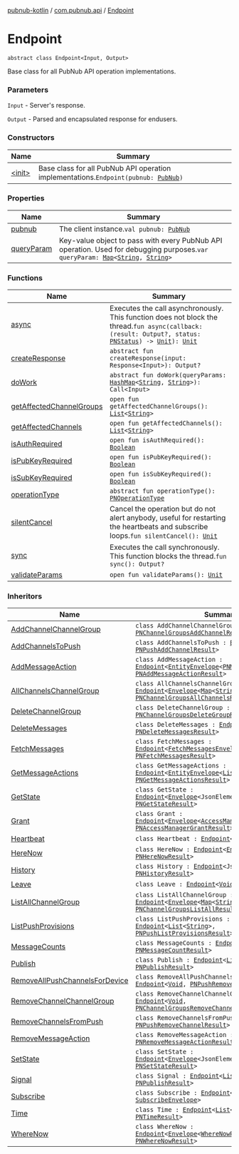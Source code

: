 [pubnub-kotlin](../../index.md) / [com.pubnub.api](../index.md) / [Endpoint](./index.md)

# Endpoint

`abstract class Endpoint<Input, Output>`

Base class for all PubNub API operation implementations.

### Parameters

`Input` - Server's response.

`Output` - Parsed and encapsulated response for endusers.

### Constructors

| Name | Summary |
|---|---|
| [&lt;init&gt;](-init-.md) | Base class for all PubNub API operation implementations.`Endpoint(pubnub: `[`PubNub`](../-pub-nub/index.md)`)` |

### Properties

| Name | Summary |
|---|---|
| [pubnub](pubnub.md) | The client instance.`val pubnub: `[`PubNub`](../-pub-nub/index.md) |
| [queryParam](query-param.md) | Key-value object to pass with every PubNub API operation. Used for debugging purposes.`var queryParam: `[`Map`](https://kotlinlang.org/api/latest/jvm/stdlib/kotlin.collections/-map/index.html)`<`[`String`](https://kotlinlang.org/api/latest/jvm/stdlib/kotlin/-string/index.html)`, `[`String`](https://kotlinlang.org/api/latest/jvm/stdlib/kotlin/-string/index.html)`>` |

### Functions

| Name | Summary |
|---|---|
| [async](async.md) | Executes the call asynchronously. This function does not block the thread.`fun async(callback: (result: Output?, status: `[`PNStatus`](../../com.pubnub.api.models.consumer/-p-n-status/index.md)`) -> `[`Unit`](https://kotlinlang.org/api/latest/jvm/stdlib/kotlin/-unit/index.html)`): `[`Unit`](https://kotlinlang.org/api/latest/jvm/stdlib/kotlin/-unit/index.html) |
| [createResponse](create-response.md) | `abstract fun createResponse(input: Response<Input>): Output?` |
| [doWork](do-work.md) | `abstract fun doWork(queryParams: `[`HashMap`](https://docs.oracle.com/javase/6/docs/api/java/util/HashMap.html)`<`[`String`](https://kotlinlang.org/api/latest/jvm/stdlib/kotlin/-string/index.html)`, `[`String`](https://kotlinlang.org/api/latest/jvm/stdlib/kotlin/-string/index.html)`>): Call<Input>` |
| [getAffectedChannelGroups](get-affected-channel-groups.md) | `open fun getAffectedChannelGroups(): `[`List`](https://kotlinlang.org/api/latest/jvm/stdlib/kotlin.collections/-list/index.html)`<`[`String`](https://kotlinlang.org/api/latest/jvm/stdlib/kotlin/-string/index.html)`>` |
| [getAffectedChannels](get-affected-channels.md) | `open fun getAffectedChannels(): `[`List`](https://kotlinlang.org/api/latest/jvm/stdlib/kotlin.collections/-list/index.html)`<`[`String`](https://kotlinlang.org/api/latest/jvm/stdlib/kotlin/-string/index.html)`>` |
| [isAuthRequired](is-auth-required.md) | `open fun isAuthRequired(): `[`Boolean`](https://kotlinlang.org/api/latest/jvm/stdlib/kotlin/-boolean/index.html) |
| [isPubKeyRequired](is-pub-key-required.md) | `open fun isPubKeyRequired(): `[`Boolean`](https://kotlinlang.org/api/latest/jvm/stdlib/kotlin/-boolean/index.html) |
| [isSubKeyRequired](is-sub-key-required.md) | `open fun isSubKeyRequired(): `[`Boolean`](https://kotlinlang.org/api/latest/jvm/stdlib/kotlin/-boolean/index.html) |
| [operationType](operation-type.md) | `abstract fun operationType(): `[`PNOperationType`](../../com.pubnub.api.enums/-p-n-operation-type/index.md) |
| [silentCancel](silent-cancel.md) | Cancel the operation but do not alert anybody, useful for restarting the heartbeats and subscribe loops.`fun silentCancel(): `[`Unit`](https://kotlinlang.org/api/latest/jvm/stdlib/kotlin/-unit/index.html) |
| [sync](sync.md) | Executes the call synchronously. This function blocks the thread.`fun sync(): Output?` |
| [validateParams](validate-params.md) | `open fun validateParams(): `[`Unit`](https://kotlinlang.org/api/latest/jvm/stdlib/kotlin/-unit/index.html) |

### Inheritors

| Name | Summary |
|---|---|
| [AddChannelChannelGroup](../../com.pubnub.api.endpoints.channel_groups/-add-channel-channel-group/index.md) | `class AddChannelChannelGroup : `[`Endpoint`](./index.md)`<`[`Void`](https://docs.oracle.com/javase/6/docs/api/java/lang/Void.html)`, `[`PNChannelGroupsAddChannelResult`](../../com.pubnub.api.models.consumer.channel_group/-p-n-channel-groups-add-channel-result/index.md)`>` |
| [AddChannelsToPush](../../com.pubnub.api.endpoints.push/-add-channels-to-push/index.md) | `class AddChannelsToPush : `[`Endpoint`](./index.md)`<`[`Void`](https://docs.oracle.com/javase/6/docs/api/java/lang/Void.html)`, `[`PNPushAddChannelResult`](../../com.pubnub.api.models.consumer.push/-p-n-push-add-channel-result/index.md)`>` |
| [AddMessageAction](../../com.pubnub.api.endpoints.message_actions/-add-message-action/index.md) | `class AddMessageAction : `[`Endpoint`](./index.md)`<`[`EntityEnvelope`](../../com.pubnub.api.models.server.objects_api/-entity-envelope/index.md)`<`[`PNMessageAction`](../../com.pubnub.api.models.consumer.message_actions/-p-n-message-action/index.md)`>, `[`PNAddMessageActionResult`](../../com.pubnub.api.models.consumer.message_actions/-p-n-add-message-action-result.md)`>` |
| [AllChannelsChannelGroup](../../com.pubnub.api.endpoints.channel_groups/-all-channels-channel-group/index.md) | `class AllChannelsChannelGroup : `[`Endpoint`](./index.md)`<`[`Envelope`](../../com.pubnub.api.models.server/-envelope/index.md)`<`[`Map`](https://kotlinlang.org/api/latest/jvm/stdlib/kotlin.collections/-map/index.html)`<`[`String`](https://kotlinlang.org/api/latest/jvm/stdlib/kotlin/-string/index.html)`, `[`Any`](https://kotlinlang.org/api/latest/jvm/stdlib/kotlin/-any/index.html)`>>, `[`PNChannelGroupsAllChannelsResult`](../../com.pubnub.api.models.consumer.channel_group/-p-n-channel-groups-all-channels-result/index.md)`>` |
| [DeleteChannelGroup](../../com.pubnub.api.endpoints.channel_groups/-delete-channel-group/index.md) | `class DeleteChannelGroup : `[`Endpoint`](./index.md)`<`[`Void`](https://docs.oracle.com/javase/6/docs/api/java/lang/Void.html)`, `[`PNChannelGroupsDeleteGroupResult`](../../com.pubnub.api.models.consumer.channel_group/-p-n-channel-groups-delete-group-result/index.md)`>` |
| [DeleteMessages](../../com.pubnub.api.endpoints/-delete-messages/index.md) | `class DeleteMessages : `[`Endpoint`](./index.md)`<`[`Void`](https://docs.oracle.com/javase/6/docs/api/java/lang/Void.html)`, `[`PNDeleteMessagesResult`](../../com.pubnub.api.models.consumer.history/-p-n-delete-messages-result/index.md)`>` |
| [FetchMessages](../../com.pubnub.api.endpoints/-fetch-messages/index.md) | `class FetchMessages : `[`Endpoint`](./index.md)`<`[`FetchMessagesEnvelope`](../../com.pubnub.api.models.server/-fetch-messages-envelope/index.md)`, `[`PNFetchMessagesResult`](../../com.pubnub.api.models.consumer.history/-p-n-fetch-messages-result/index.md)`>` |
| [GetMessageActions](../../com.pubnub.api.endpoints.message_actions/-get-message-actions/index.md) | `class GetMessageActions : `[`Endpoint`](./index.md)`<`[`EntityEnvelope`](../../com.pubnub.api.models.server.objects_api/-entity-envelope/index.md)`<`[`List`](https://kotlinlang.org/api/latest/jvm/stdlib/kotlin.collections/-list/index.html)`<`[`PNMessageAction`](../../com.pubnub.api.models.consumer.message_actions/-p-n-message-action/index.md)`>>, `[`PNGetMessageActionsResult`](../../com.pubnub.api.models.consumer.message_actions/-p-n-get-message-actions-result/index.md)`>` |
| [GetState](../../com.pubnub.api.endpoints.presence/-get-state/index.md) | `class GetState : `[`Endpoint`](./index.md)`<`[`Envelope`](../../com.pubnub.api.models.server/-envelope/index.md)`<JsonElement>, `[`PNGetStateResult`](../../com.pubnub.api.models.consumer.presence/-p-n-get-state-result/index.md)`>` |
| [Grant](../../com.pubnub.api.endpoints.access/-grant/index.md) | `class Grant : `[`Endpoint`](./index.md)`<`[`Envelope`](../../com.pubnub.api.models.server/-envelope/index.md)`<`[`AccessManagerGrantPayload`](../../com.pubnub.api.models.server.access_manager/-access-manager-grant-payload/index.md)`>, `[`PNAccessManagerGrantResult`](../../com.pubnub.api.models.consumer.access_manager/-p-n-access-manager-grant-result/index.md)`>` |
| [Heartbeat](../../com.pubnub.api.endpoints.presence/-heartbeat/index.md) | `class Heartbeat : `[`Endpoint`](./index.md)`<`[`Void`](https://docs.oracle.com/javase/6/docs/api/java/lang/Void.html)`, `[`Boolean`](https://kotlinlang.org/api/latest/jvm/stdlib/kotlin/-boolean/index.html)`>` |
| [HereNow](../../com.pubnub.api.endpoints.presence/-here-now/index.md) | `class HereNow : `[`Endpoint`](./index.md)`<`[`Envelope`](../../com.pubnub.api.models.server/-envelope/index.md)`<JsonElement>, `[`PNHereNowResult`](../../com.pubnub.api.models.consumer.presence/-p-n-here-now-result/index.md)`>` |
| [History](../../com.pubnub.api.endpoints/-history/index.md) | `class History : `[`Endpoint`](./index.md)`<JsonElement, `[`PNHistoryResult`](../../com.pubnub.api.models.consumer.history/-p-n-history-result/index.md)`>` |
| [Leave](../../com.pubnub.api.endpoints.presence/-leave/index.md) | `class Leave : `[`Endpoint`](./index.md)`<`[`Void`](https://docs.oracle.com/javase/6/docs/api/java/lang/Void.html)`, `[`Boolean`](https://kotlinlang.org/api/latest/jvm/stdlib/kotlin/-boolean/index.html)`>` |
| [ListAllChannelGroup](../../com.pubnub.api.endpoints.channel_groups/-list-all-channel-group/index.md) | `class ListAllChannelGroup : `[`Endpoint`](./index.md)`<`[`Envelope`](../../com.pubnub.api.models.server/-envelope/index.md)`<`[`Map`](https://kotlinlang.org/api/latest/jvm/stdlib/kotlin.collections/-map/index.html)`<`[`String`](https://kotlinlang.org/api/latest/jvm/stdlib/kotlin/-string/index.html)`, `[`Any`](https://kotlinlang.org/api/latest/jvm/stdlib/kotlin/-any/index.html)`>>, `[`PNChannelGroupsListAllResult`](../../com.pubnub.api.models.consumer.channel_group/-p-n-channel-groups-list-all-result/index.md)`>` |
| [ListPushProvisions](../../com.pubnub.api.endpoints.push/-list-push-provisions/index.md) | `class ListPushProvisions : `[`Endpoint`](./index.md)`<`[`List`](https://kotlinlang.org/api/latest/jvm/stdlib/kotlin.collections/-list/index.html)`<`[`String`](https://kotlinlang.org/api/latest/jvm/stdlib/kotlin/-string/index.html)`>, `[`PNPushListProvisionsResult`](../../com.pubnub.api.models.consumer.push/-p-n-push-list-provisions-result/index.md)`>` |
| [MessageCounts](../../com.pubnub.api.endpoints/-message-counts/index.md) | `class MessageCounts : `[`Endpoint`](./index.md)`<JsonElement, `[`PNMessageCountResult`](../../com.pubnub.api.models.consumer.history/-p-n-message-count-result/index.md)`>` |
| [Publish](../../com.pubnub.api.endpoints.pubsub/-publish/index.md) | `class Publish : `[`Endpoint`](./index.md)`<`[`List`](https://kotlinlang.org/api/latest/jvm/stdlib/kotlin.collections/-list/index.html)`<`[`Any`](https://kotlinlang.org/api/latest/jvm/stdlib/kotlin/-any/index.html)`>, `[`PNPublishResult`](../../com.pubnub.api.models.consumer/-p-n-publish-result/index.md)`>` |
| [RemoveAllPushChannelsForDevice](../../com.pubnub.api.endpoints.push/-remove-all-push-channels-for-device/index.md) | `class RemoveAllPushChannelsForDevice : `[`Endpoint`](./index.md)`<`[`Void`](https://docs.oracle.com/javase/6/docs/api/java/lang/Void.html)`, `[`PNPushRemoveAllChannelsResult`](../../com.pubnub.api.models.consumer.push/-p-n-push-remove-all-channels-result/index.md)`>` |
| [RemoveChannelChannelGroup](../../com.pubnub.api.endpoints.channel_groups/-remove-channel-channel-group/index.md) | `class RemoveChannelChannelGroup : `[`Endpoint`](./index.md)`<`[`Void`](https://docs.oracle.com/javase/6/docs/api/java/lang/Void.html)`, `[`PNChannelGroupsRemoveChannelResult`](../../com.pubnub.api.models.consumer.channel_group/-p-n-channel-groups-remove-channel-result/index.md)`>` |
| [RemoveChannelsFromPush](../../com.pubnub.api.endpoints.push/-remove-channels-from-push/index.md) | `class RemoveChannelsFromPush : `[`Endpoint`](./index.md)`<`[`Void`](https://docs.oracle.com/javase/6/docs/api/java/lang/Void.html)`, `[`PNPushRemoveChannelResult`](../../com.pubnub.api.models.consumer.push/-p-n-push-remove-channel-result/index.md)`>` |
| [RemoveMessageAction](../../com.pubnub.api.endpoints.message_actions/-remove-message-action/index.md) | `class RemoveMessageAction : `[`Endpoint`](./index.md)`<`[`Void`](https://docs.oracle.com/javase/6/docs/api/java/lang/Void.html)`, `[`PNRemoveMessageActionResult`](../../com.pubnub.api.models.consumer.message_actions/-p-n-remove-message-action-result/index.md)`>` |
| [SetState](../../com.pubnub.api.endpoints.presence/-set-state/index.md) | `class SetState : `[`Endpoint`](./index.md)`<`[`Envelope`](../../com.pubnub.api.models.server/-envelope/index.md)`<JsonElement>, `[`PNSetStateResult`](../../com.pubnub.api.models.consumer.presence/-p-n-set-state-result/index.md)`>` |
| [Signal](../../com.pubnub.api.endpoints.pubsub/-signal/index.md) | `class Signal : `[`Endpoint`](./index.md)`<`[`List`](https://kotlinlang.org/api/latest/jvm/stdlib/kotlin.collections/-list/index.html)`<`[`Any`](https://kotlinlang.org/api/latest/jvm/stdlib/kotlin/-any/index.html)`>, `[`PNPublishResult`](../../com.pubnub.api.models.consumer/-p-n-publish-result/index.md)`>` |
| [Subscribe](../../com.pubnub.api.endpoints.pubsub/-subscribe/index.md) | `class Subscribe : `[`Endpoint`](./index.md)`<`[`SubscribeEnvelope`](../../com.pubnub.api.models.server/-subscribe-envelope/index.md)`, `[`SubscribeEnvelope`](../../com.pubnub.api.models.server/-subscribe-envelope/index.md)`>` |
| [Time](../../com.pubnub.api.endpoints/-time/index.md) | `class Time : `[`Endpoint`](./index.md)`<`[`List`](https://kotlinlang.org/api/latest/jvm/stdlib/kotlin.collections/-list/index.html)`<`[`Long`](https://kotlinlang.org/api/latest/jvm/stdlib/kotlin/-long/index.html)`>, `[`PNTimeResult`](../../com.pubnub.api.models.consumer/-p-n-time-result/index.md)`>` |
| [WhereNow](../../com.pubnub.api.endpoints.presence/-where-now/index.md) | `class WhereNow : `[`Endpoint`](./index.md)`<`[`Envelope`](../../com.pubnub.api.models.server/-envelope/index.md)`<`[`WhereNowPayload`](../../com.pubnub.api.models.server.presence/-where-now-payload/index.md)`>, `[`PNWhereNowResult`](../../com.pubnub.api.models.consumer.presence/-p-n-where-now-result/index.md)`>` |
